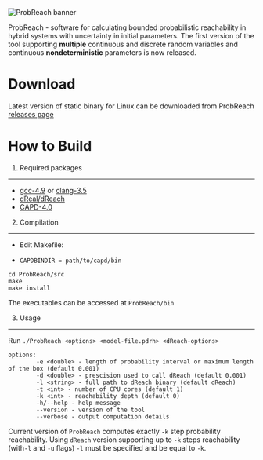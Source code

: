 <img style="align:center" src="http://homepages.cs.ncl.ac.uk/f.shmarov/probreach-dev/img/banner.gif" alt="ProbReach banner"/>

ProbReach - software for calculating bounded probabilistic reachability in hybrid systems with uncertainty in initial parameters. The first version of the tool supporting **multiple** continuous and discrete random variables and continuous **nondeterministic** parameters is now released.

Download
====================
Latest version of static binary for Linux can be downloaded from ProbReach [releases page](https://github.com/dreal/probreach/releases)

How to Build
====================

1. Required packages
--------------------
- [gcc-4.9](https://gcc.gnu.org/gcc-4.9/) or [clang-3.5](http://clang.llvm.org/docs/ReleaseNotes.html)
- [dReal/dReach](https://github.com/dreal/dreal)
- [CAPD-4.0](http://capd.ii.uj.edu.pl/)

2. Compilation
--------------------
- Edit Makefile:
 * `CAPDBINDIR = path/to/capd/bin`

```
cd ProbReach/src
make
make install
```

The executables can be accessed at `ProbReach/bin`

3. Usage
--------------------
Run ```./ProbReach <options> <model-file.pdrh> <dReach-options>```

```
options:
        -e <double> - length of probability interval or maximum length of the box (default 0.001)
        -d <double> - prescision used to call dReach (default 0.001)
        -l <string> - full path to dReach binary (default dReach)
        -t <int> - number of CPU cores (default 1)
        -k <int> - reachability depth (default 0)
        -h/--help - help message
        --version - version of the tool
        --verbose - output computation details
```

Current version of ```ProbReach``` computes exactly ```-k``` step probability reachability. Using ```dReach``` version supporting up to ```-k``` steps reachability (with```-l``` and ```-u``` flags) ```-l``` must be specified and be equal to ```-k```.
